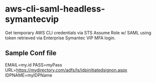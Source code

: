 # aws-cli-saml-headless-symantecvip

Get temporary AWS CLI credentials via STS Assume Role w/ SAML using token retrieved via Enterprise Symantec VIP MFA login.

## Sample Conf file
EMAIL=my.id
PASS=myPass
URL=https://mydirectory.com/adfs/ls/idpinitiatedsignon.aspx
IDPNAME=myIDPName
